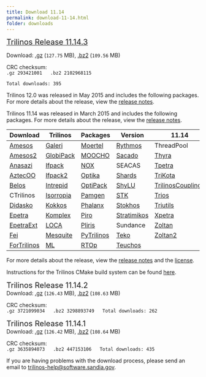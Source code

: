 ```yaml
---
title: Download 11.14
permalink: download-11-14.html
folder: downloads
---
```


<span style="text-decoration: underline;"><span style="font-size: 20px;">Trilinos Release 11.14.3</span></span>

<p>Download: <a href="http://10.185.11.90/download/files/trilinos-11.14.3-Source.tar.gz" class="downloadLink" name="Trilinos 11.14">.gz</a> (<code>127.75</code> MB), 
<a href="http://10.185.11.90/download/files/trilinos-11.14.3-Source.tar.bz2" class="downloadLink" name="Trilinos 11.14">.bz2</a> (<code>109.56</code> MB)</p>

CRC checksum:  
`.gz 293421001  
.bz2 2102968115  
`

`Total downloads: 395`

Trilinos 12.0 was released in May 2015 and includes the following packages. For more details about the release, view the [release notes](http://trilinos.org/oldsite/release_notes-12.0.html).

Trilinos 11.14 was released in March 2015 and includes the following packages. For more details about the release, view the [release notes](http://trilinos.org/oldsite/release_notes-11.14.html).

Download  | Trilinos | Packages | Version | 11.14
------ | ------ | ------ | -------- | ----------
[Amesos](amesos.html "Amesos") | [Galeri](galeri.html "Galeri") | [Moertel](moertel.html "Moertel") | [Rythmos](rythmos.html "Rythmos") | ThreadPool
[Amesos2](amesos2.html "Amesos2") | [GlobiPack](globipack.html "GlobiPack") | [MOOCHO](moocho.html "MOOCHO") | [Sacado](sacado.html "Sacado") | [Thyra](thyra.html "Thyra")
[Anasazi](anasazi.html "Anasazi") | [Ifpack](ifpack.html "IFPACK") | [NOX](nox_and_loca.html "NOX and LOCA") | SEACAS | [Tpetra](tpetra.html "Tpetra")
[AztecOO](aztecoo.html "AztecOO") | [Ifpack2](ifpack2.html "Ifpack2") | [Optika](optika.html "Optika") | [Shards](shards.html "Shards") | [TriKota](trikota.html "TriKota")
[Belos](belos.html "Belos") | [Intrepid](intrepid.html "Intrepid") | [OptiPack](optipack.html "OptiPack") | [ShyLU](shylu.html "ShyLU") | [TrilinosCouplings](trilinoscouplings.html "Trilinos Couplings")
CTrilinos | [Isorropia](isorropia.html "Isorropia") | [Pamgen](pamgen.html "PAMGEN") | [STK](stk.html "STK") | [Trios](trios.html "Trios")
[Didasko](didasko.html "Didasko") | [Kokkos](kokkos.html "Kokkos") | [Phalanx](phalanx.html "Phalanx") | [Stokhos](stokhos.html "Stokhos") | [Triutils](triutils.html "TriUtils")
[Epetra](epetra.html "Epetra") | [Komplex](komplex.html "Komplex") | [Piro](piro.html "Piro") | [Stratimikos](stratimikos.html "Strotimikos") | [Xpetra](xpetra.html "Xpetra")
[EpetraExt](epetraext.html "EpetraExt") | [LOCA](nox_and_loca.html "NOX and LOCA") | [Pliris](pliris.html "Pliris") | Sundance | [Zoltan](zoltan.html "Zoltan")
[Fei](fei.html "Fei") | [Mesquite](mesquite.html "Mesquite") | [PyTrilinos](pytrilinos.html "PyTrilinos") | [Teko](teko.html) | [Zoltan2](zoltan2.html "Zoltan2")
[ForTrilinos](fortrilinos.html "ForTrilinos") | [ML](ml.html "ML") | [RTOp](rtop.html "RTOp") | [Teuchos](teuchos.html "Teuchos")

For more details about the release, view the [release notes](https://trilinos.org/oldsite/release_notes-12.2.html) 
and the [license](license.html).

Instructions for the Trilinos CMake build system can be found [here](https://trilinos.org/docs/files/TrilinosBuildReference.html).

<span style="font-size: 20px;">Trilinos Release 11.14.2</span>  
Download: [.gz](http://trilinos.org/oldsite/download/login.html?tid=tr11142gz) (`126.43` MB), [.bz2](http://trilinos.org/oldsite/download/login.html?tid=tr11142bz2) (`108.63` MB)

CRC checksum:  
`.gz 3721099034  
.bz2 3298893749  
Total downloads: 262`

<span style="font-size: 20px;">Trilinos Release 11.14.1</span>  
Download: [.gz](http://trilinos.org/oldsite/download/login.html?tid=tr11141gz) (`126.42` MB), [.bz2](http://trilinos.org/oldsite/download/login.html?tid=tr11141bz2) (`108.64` MB)

CRC checksum:  
`.gz 3635894073  
.bz2 447153106  
Total downloads: 435`

If you are having problems with the download process, please send an email to [trilinos-help@software.sandia.gov](mailto:trilinos-help@software.sandia.gov).
